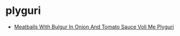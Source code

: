 # plyguri

 * [Meatballs With Bulgur In Onion And Tomato Sauce Voli Me Plyguri](../index/m/meatballs-with-bulgur-in-onion-and-tomato-sauce-voli-me-plyguri-104451.json)
